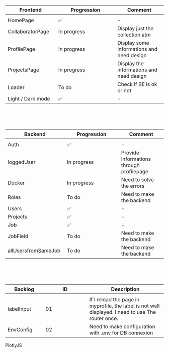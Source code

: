 Frontend       | Progression | Comment
-------------  | ----------- | ------------------------------------------------------------
<img width=200/>|<img width=500/>
HomePage       | ✅          | - 
CollaboratorPage | In progress | Display just the collection atm 
ProfilePage    | In progress | Display some informations and need design 
ProjectsPage   | In progress | Display the informations and need design
Loader    | To do | Check if BE is ok or not
Light / Dark mode   | ✅       | -

<br><br><br>

Backend        | Progression | Comment
-------------  | ----------- | ------------------------------------------------------------
<img width=200/>|<img width=500/>
Auth           | ✅          | -
loggedUser           | In progress          | Provide informations through profilepage
Docker         | In progress | Need to solve the errors 
Roles          | To do       | Need to make the backend 
Users          | ✅ | - 
Projects       | ✅ | -
Job            | ✅       | - 
JobField       | To do       | Need to make the backend
allUsersfromSameJob       | To do       | Need to make the backend

<br><br><br>

Backlog       | ID | Description
-------------  | ----------- | ------------------------------------------------------------
<img width=200/>|<img width=500/>
labelInput       | 01          | If I reload the page in myprofile, the label is not well displayed. I need to use The router once.
EnvConfig       | 02          | Need to make configuration with .env for DB connexion  

PlotlyJS
